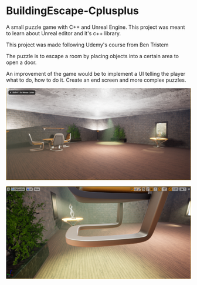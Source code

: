 # BuildingEscape-Cplusplus
A small puzzle game with C++ and Unreal Engine. This project was meant to learn about Unreal editor and it's c++ library.

This project was made following Udemy's course from Ben Tristem

The puzzle is to escape a room by placing objects into a certain area to open a door.

An improvement of the game would be to implement a UI telling the player what to do, how to do it. 
Create an end screen and more complex puzzles.

![](Images/Unreal1.PNG)

![](Images/Unreal2.PNG)
